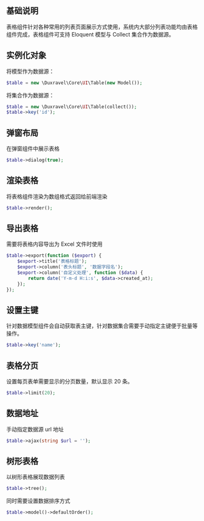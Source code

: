 ## 基础说明

表格组件针对各种常用的列表页面展示方式使用，系统内大部分列表功能均由表格组件完成，表格组件可支持 Eloquent 模型与 Collect 集合作为数据源。

## 实例化对象

将模型作为数据源：

```php
$table = new \Duxravel\Core\UI\Table(new Model());
```

将集合作为数据源：

```php
$table = new \Duxravel\Core\UI\Table(collect());
$table->key('id');
```

## 弹窗布局

在弹窗组件中展示表格

```php
$table->dialog(true);
```

## 渲染表格

将表格组件渲染为数组格式返回给前端渲染

```php
$table->render();
```

## 导出表格

需要将表格内容导出为 Excel 文件时使用

```php
$table->export(function ($export) {
    $export->title('表格标题');
    $export->column('表头标题', '数据字段名');
    $export->column('自定义处理', function ($data) {
        return date('Y-m-d H:i:s', $data->created_at);
    });
});
```

## 设置主键

针对数据模型组件会自动获取表主键，针对数据集合需要手动指定主键便于批量等操作。

```php
$table->key('name');
```

## 表格分页

设置每页表单需要显示的分页数量，默认显示 20 条。

```php
$table->limit(20);
```

## 数据地址

手动指定数据源 url 地址

```php
$table->ajax(string $url = '');
```

## 树形表格

以树形表格展现数据列表

```php
$table->tree();
```

同时需要设置数据排序方式

```php
$table->model()->defaultOrder();
```
